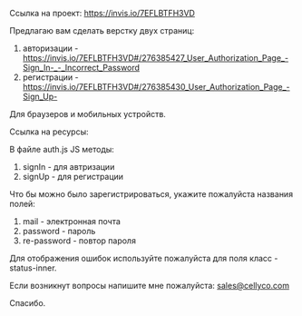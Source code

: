 Ссылка на проект: https://invis.io/7EFLBTFH3VD


Предлагаю вам сделать верстку двух страниц:
1. авторизации - https://invis.io/7EFLBTFH3VD#/276385427_User_Authorization_Page_-Sign_In-_-_Incorrect_Password
2. регистрации - https://invis.io/7EFLBTFH3VD#/276385430_User_Authorization_Page_-Sign_Up-


Для браузеров и мобильных устройств.

Ссылка на ресурсы:


В файле auth.js JS методы:
1. signIn - для автризации
2. signUp - для регистрации


Что бы можно было зарегистрироваться, укажите пожалуйста названия полей:
1. mail - электронная почта
2. password - пароль
3. re-password - повтор пароля

Для отображения ошибок используйте пожалуйста для поля класс - status-inner.


Если возникнут вопросы напишите мне пожалуйста: sales@cellyco.com

Спасибо.